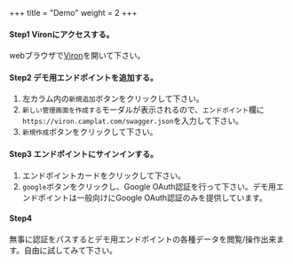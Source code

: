 +++
title = "Demo"
weight = 2
+++

#### Step1 Vironにアクセスする。
webブラウザで[Viron](https://cam-inc.github.io/viron/)を開いて下さい。

#### Step2 デモ用エンドポイントを追加する。
1. 左カラム内の`新規追加`ボタンをクリックして下さい。
2. `新しい管理画面を作成する`モーダルが表示されるので、`エンドポイント`欄に`https://viron.camplat.com/swagger.json`を入力して下さい。
3. `新規作成`ボタンをクリックして下さい。

#### Step3 エンドポイントにサインインする。
1. エンドポイントカードをクリックして下さい。
2. `google`ボタンをクリックし、Google OAuth認証を行って下さい。デモ用エンドポイントは一般向けにGoogle OAuth認証のみを提供しています。

#### Step4
無事に認証をパスするとデモ用エンドポイントの各種データを閲覧/操作出来ます。自由に試してみて下さい。
